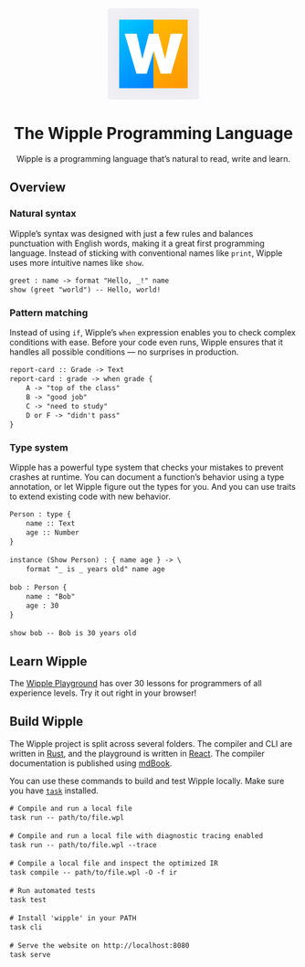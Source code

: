 <p align="center">
  <img src="website/home/images/logo.svg">
</p>

<h1 align="center">
  The Wipple Programming Language
</h1>

<p align="center">
  Wipple is a programming language that’s natural to read, write and learn.
</p>

## Overview

### Natural syntax

Wipple’s syntax was designed with just a few rules and balances punctuation with English words, making it a great first programming language. Instead of sticking with conventional names like `print`, Wipple uses more intuitive names like `show`.

```wipple
greet : name -> format "Hello, _!" name
show (greet "world") -- Hello, world!
```

### Pattern matching

Instead of using `if`, Wipple’s `when` expression enables you to check complex conditions with ease. Before your code even runs, Wipple ensures that it handles all possible conditions — no surprises in production.

```wipple
report-card :: Grade -> Text
report-card : grade -> when grade {
    A -> "top of the class"
    B -> "good job"
    C -> "need to study"
    D or F -> "didn't pass"
}
```

### Type system

Wipple has a powerful type system that checks your mistakes to prevent crashes at runtime. You can document a function’s behavior using a type annotation, or let Wipple figure out the types for you. And you can use traits to extend existing code with new behavior.

```wipple
Person : type {
    name :: Text
    age :: Number
}

instance (Show Person) : { name age } -> \
    format "_ is _ years old" name age

bob : Person {
    name : "Bob"
    age : 30
}

show bob -- Bob is 30 years old
```

## Learn Wipple

The [Wipple Playground](https://wipple.dev/playground) has over 30 lessons for programmers of all experience levels. Try it out right in your browser!

## Build Wipple

The Wipple project is split across several folders. The compiler and CLI are written in [Rust](https://rust-lang.org), and the playground is written in [React](https://react.dev). The compiler documentation is published using [mdBook](https://github.com/rust-lang/mdBook).

You can use these commands to build and test Wipple locally. Make sure you have [`task`](https://taskfile.dev) installed.

```shell
# Compile and run a local file
task run -- path/to/file.wpl

# Compile and run a local file with diagnostic tracing enabled
task run -- path/to/file.wpl --trace

# Compile a local file and inspect the optimized IR
task compile -- path/to/file.wpl -O -f ir

# Run automated tests
task test

# Install 'wipple' in your PATH
task cli

# Serve the website on http://localhost:8080
task serve
```
